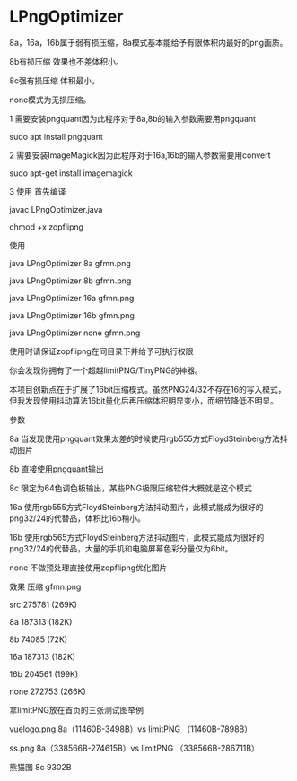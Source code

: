 # LPngOptimizer

8a，16a，16b属于弱有损压缩，8a模式基本能给予有限体积内最好的png画质。

8b有损压缩 效果也不差体积小。

8c强有损压缩 体积最小。

none模式为无损压缩。

1 需要安装pngquant因为此程序对于8a,8b的输入参数需要用pngquant

sudo apt install pngquant

2 需要安装ImageMagick因为此程序对于16a,16b的输入参数需要用convert

sudo apt-get install imagemagick

3 使用 首先编译

javac LPngOptimizer.java

chmod +x zopflipng

使用

java LPngOptimizer 8a gfmn.png

java LPngOptimizer 8b gfmn.png

java LPngOptimizer 16a gfmn.png

java LPngOptimizer 16b gfmn.png

java LPngOptimizer none gfmn.png

使用时请保证zopflipng在同目录下并给予可执行权限

你会发现你拥有了一个超越limitPNG/TinyPNG的神器。

本项目创新点在于扩展了16bit压缩模式。虽然PNG24/32不存在16的写入模式，但我发现使用抖动算法16bit量化后再压缩体积明显变小，而细节降低不明显。

参数

8a 当发现使用pngquant效果太差的时候使用rgb555方式FloydSteinberg方法抖动图片

8b 直接使用pngquant输出

8c 限定为64色调色板输出，某些PNG极限压缩软件大概就是这个模式

16a 使用rgb555方式FloydSteinberg方法抖动图片，此模式能成为很好的png32/24的代替品，体积比16b稍小。

16b 使用rgb565方式FloydSteinberg方法抖动图片，此模式能成为很好的png32/24的代替品，大量的手机和电脑屏幕色彩分量仅为6bit。

none 不做预处理直接使用zopflipng优化图片

效果 压缩 gfmn.png

src 275781 (269K)

8a 187313 (182K)

8b 74085 (72K)

16a 187313 (182K)

16b 204561 (199K)

none 272753 (266K)

拿limitPNG放在首页的三张测试图举例

vuelogo.png 8a（11460B-3498B）vs limitPNG （11460B-7898B）

ss.png 8a（338566B-274615B）vs limitPNG （338566B-286711B）

熊猫图 8c 9302B
